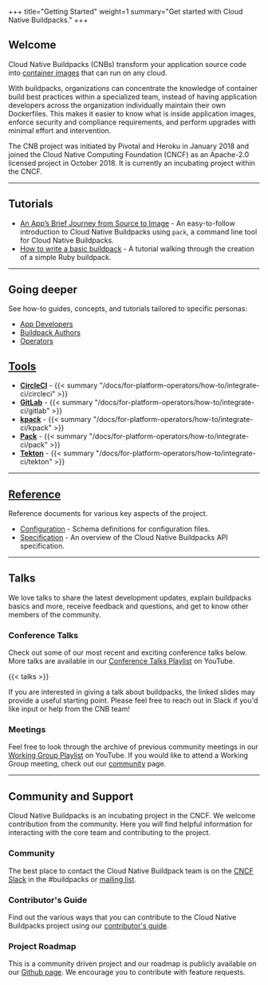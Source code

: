 +++
title="Getting Started"
weight=1
summary="Get started with Cloud Native Buildpacks."
+++

## Welcome

Cloud Native Buildpacks (CNBs) transform your application source code into [container images](https://github.com/opencontainers/image-spec/blob/main/spec.md) that can run on any cloud.

With buildpacks, organizations can concentrate the knowledge of container build best practices within a specialized team, instead of having application developers across the organization individually maintain their own Dockerfiles. This makes it easier to know what is inside application images, enforce security and compliance requirements, and perform upgrades with minimal effort and intervention.

The CNB project was initiated by Pivotal and Heroku in January 2018 and joined the Cloud Native Computing Foundation (CNCF) as an Apache-2.0 licensed project in October 2018. It is currently an incubating project within the CNCF.

---

## Tutorials

* [An App’s Brief Journey from Source to Image](/docs/app-journey/) - An easy-to-follow introduction to Cloud Native Buildpacks using `pack`, a command line tool for Cloud Native Buildpacks.
* [How to write a basic buildpack](/docs/for-buildpack-authors/tutorials/basic-buildpack) - A tutorial walking through the creation of a simple Ruby buildpack.

---

## Going deeper

See how-to guides, concepts, and tutorials tailored to specific personas:

* [App Developers](/docs/for-app-developers/)
* [Buildpack Authors](/docs/for-buildpack-authors/)
* [Operators](/docs/for-platform-operators/)

## [Tools](/docs/for-platform-operators/)

* **[CircleCI](/docs/for-platform-operators/how-to/integrate-ci/circleci)** - {{< summary "/docs/for-platform-operators/how-to/integrate-ci/circleci" >}}
* **[GitLab](/docs/for-platform-operators/how-to/integrate-ci/gitlab)** - {{< summary "/docs/for-platform-operators/how-to/integrate-ci/gitlab" >}}
* **[kpack](/docs/for-platform-operators/how-to/integrate-ci/kpack)** - {{< summary "/docs/for-platform-operators/how-to/integrate-ci/kpack" >}}
* **[Pack](/docs/for-platform-operators/how-to/integrate-ci/pack)** - {{< summary "/docs/for-platform-operators/how-to/integrate-ci/pack" >}}
* **[Tekton](/docs/for-platform-operators/how-to/integrate-ci/tekton)** - {{< summary "/docs/for-platform-operators/how-to/integrate-ci/tekton" >}}

---

## [Reference](/docs/reference/)

Reference documents for various key aspects of the project.

* [Configuration](/docs/reference/config/) - Schema definitions for configuration files.
* [Specification](/docs/reference/spec/) - An overview of the Cloud Native Buildpacks API specification.

---

## Talks

We love talks to share the latest development updates, explain buildpacks basics and more, receive feedback and questions, and get to know other members of the community.

### Conference Talks

Check out some of our most recent and exciting conference talks below. More talks are available in our [Conference Talks Playlist](https://www.youtube.com/playlist?list=PL1p8pquzNvRqz3v7Q-OA7wldIxLCNFHcC) on YouTube.

{{< talks >}}

If you are interested in giving a talk about buildpacks, the linked slides may provide a useful starting point. Please feel free to reach out in Slack if you'd like input or help from the CNB team!

### Meetings

Feel free to look through the archive of previous community meetings in our [Working Group Playlist](https://www.youtube.com/playlist?list=PL1p8pquzNvRpDbbgZ0db0MRA-W5_w0G1U) on YouTube. If you would like to attend a Working Group meeting, check out our [community](/community/) page.

---

## Community and Support

Cloud Native Buildpacks is an incubating project in the CNCF. We welcome contribution from the community. Here you will find helpful information for interacting with the core team and contributing to the project.

### Community

The best place to contact the Cloud Native Buildpack team is on the [CNCF Slack](https://slack.cncf.io/) in the #buildpacks or [mailing list](https://lists.cncf.io/g/cncf-buildpacks).

### Contributor's Guide

Find out the various ways that _you_ can contribute to the Cloud Native Buildpacks project using our [contributor's guide](https://github.com/buildpacks/community/blob/main/contributors/guide.md).

### Project Roadmap

This is a community driven project and our roadmap is publicly available on our [Github page](https://github.com/buildpacks/community/blob/main/ROADMAP.md). We encourage you to contribute with feature requests.
